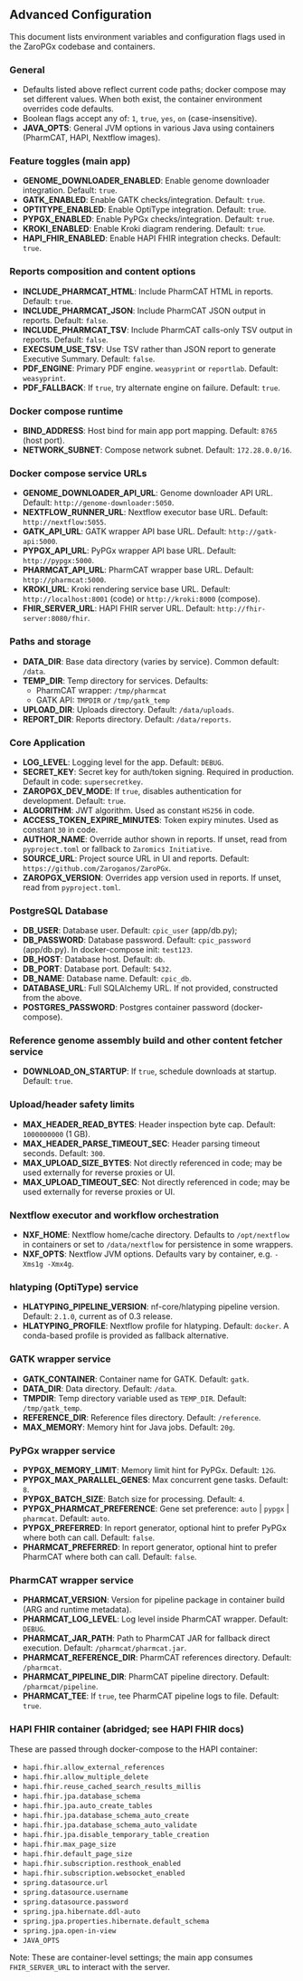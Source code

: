 ## Advanced Configuration

This document lists environment variables and configuration flags used in the ZaroPGx codebase and containers.

### General
- Defaults listed above reflect current code paths; docker compose may set different values. When both exist, the container environment overrides code defaults.
- Boolean flags accept any of: `1`, `true`, `yes`, `on` (case-insensitive).
- **JAVA_OPTS**: General JVM options in various Java using containers (PharmCAT, HAPI, Nextflow images).


### Feature toggles (main app)
- **GENOME_DOWNLOADER_ENABLED**: Enable genome downloader integration. Default: `true`.
- **GATK_ENABLED**: Enable GATK checks/integration. Default: `true`.
- **OPTITYPE_ENABLED**: Enable OptiType integration. Default: `true`.
- **PYPGX_ENABLED**: Enable PyPGx checks/integration. Default: `true`.
- **KROKI_ENABLED**: Enable Kroki diagram rendering. Default: `true`.
- **HAPI_FHIR_ENABLED**: Enable HAPI FHIR integration checks. Default: `true`.


### Reports composition and content options
- **INCLUDE_PHARMCAT_HTML**: Include PharmCAT HTML in reports. Default: `true`.
- **INCLUDE_PHARMCAT_JSON**: Include PharmCAT JSON output in reports. Default: `false`.
- **INCLUDE_PHARMCAT_TSV**: Include PharmCAT calls-only TSV output in reports. Default: `false`.
- **EXECSUM_USE_TSV**: Use TSV rather than JSON report to generate Executive Summary. Default: `false`.
- **PDF_ENGINE**: Primary PDF engine. `weasyprint` or `reportlab`. Default: `weasyprint`.
- **PDF_FALLBACK**: If `true`, try alternate engine on failure. Default: `true`.


### Docker compose runtime
- **BIND_ADDRESS**: Host bind for main app port mapping. Default: `8765` (host port).
- **NETWORK_SUBNET**: Compose network subnet. Default: `172.28.0.0/16`.

### Docker compose service URLs
- **GENOME_DOWNLOADER_API_URL**: Genome downloader API URL. Default: `http://genome-downloader:5050`.
- **NEXTFLOW_RUNNER_URL**: Nextflow executor base URL. Default: `http://nextflow:5055`.
- **GATK_API_URL**: GATK wrapper API base URL. Default: `http://gatk-api:5000`.
- **PYPGX_API_URL**: PyPGx wrapper API base URL. Default: `http://pypgx:5000`.
- **PHARMCAT_API_URL**: PharmCAT wrapper base URL. Default: `http://pharmcat:5000`.
- **KROKI_URL**: Kroki rendering service base URL. Default: `http://localhost:8001` (code) or `http://kroki:8000` (compose).
- **FHIR_SERVER_URL**: HAPI FHIR server URL. Default: `http://fhir-server:8080/fhir`.


### Paths and storage
- **DATA_DIR**: Base data directory (varies by service). Common default: `/data`.
- **TEMP_DIR**: Temp directory for services. Defaults:
  - PharmCAT wrapper: `/tmp/pharmcat`
  - GATK API: `TMPDIR` or `/tmp/gatk_temp`
- **UPLOAD_DIR**: Uploads directory. Default: `/data/uploads`.
- **REPORT_DIR**: Reports directory. Default: `/data/reports`.


### Core Application
- **LOG_LEVEL**: Logging level for the app. Default: `DEBUG`.
- **SECRET_KEY**: Secret key for auth/token signing. Required in production. Default in code: `supersecretkey`.
- **ZAROPGX_DEV_MODE**: If `true`, disables authentication for development. Default: `true`.
- **ALGORITHM**: JWT algorithm. Used as constant `HS256` in code.
- **ACCESS_TOKEN_EXPIRE_MINUTES**: Token expiry minutes. Used as constant `30` in code.
- **AUTHOR_NAME**: Override author shown in reports. If unset, read from `pyproject.toml` or fallback to `Zaromics Initiative`.
- **SOURCE_URL**: Project source URL in UI and reports. Default: `https://github.com/Zaroganos/ZaroPGx`.
- **ZAROPGX_VERSION**: Overrides app version used in reports. If unset, read from `pyproject.toml`.


### PostgreSQL Database
- **DB_USER**: Database user. Default: `cpic_user` (app/db.py);
- **DB_PASSWORD**: Database password. Default: `cpic_password` (app/db.py). In docker-compose init: `test123`.
- **DB_HOST**: Database host. Default: `db`.
- **DB_PORT**: Database port. Default: `5432`.
- **DB_NAME**: Database name. Default: `cpic_db`.
- **DATABASE_URL**: Full SQLAlchemy URL. If not provided, constructed from the above.
- **POSTGRES_PASSWORD**: Postgres container password (docker-compose).


### Reference genome assembly build and other content fetcher service
- **DOWNLOAD_ON_STARTUP**: If `true`, schedule downloads at startup. Default: `true`.


### Upload/header safety limits
- **MAX_HEADER_READ_BYTES**: Header inspection byte cap. Default: `1000000000` (1 GB).
- **MAX_HEADER_PARSE_TIMEOUT_SEC**: Header parsing timeout seconds. Default: `300`.
- **MAX_UPLOAD_SIZE_BYTES**: Not directly referenced in code; may be used externally for reverse proxies or UI.
- **MAX_UPLOAD_TIMEOUT_SEC**: Not directly referenced in code; may be used externally for reverse proxies or UI.

### Nextflow executor and workflow orchestration
- **NXF_HOME**: Nextflow home/cache directory. Defaults to `/opt/nextflow` in containers or set to `/data/nextflow` for persistence in some wrappers.
- **NXF_OPTS**: Nextflow JVM options. Defaults vary by container, e.g. `-Xms1g -Xmx4g`.


### hlatyping (OptiType) service
- **HLATYPING_PIPELINE_VERSION**: nf-core/hlatyping pipeline version. Default: `2.1.0`, current as of 0.3 release.
- **HLATYPING_PROFILE**: Nextflow profile for hlatyping. Default: `docker`. A conda-based profile is provided as fallback alternative.


### GATK wrapper service
- **GATK_CONTAINER**: Container name for GATK. Default: `gatk`.
- **DATA_DIR**: Data directory. Default: `/data`.
- **TMPDIR**: Temp directory variable used as `TEMP_DIR`. Default: `/tmp/gatk_temp`.
- **REFERENCE_DIR**: Reference files directory. Default: `/reference`.
- **MAX_MEMORY**: Memory hint for Java jobs. Default: `20g`.


### PyPGx wrapper service
- **PYPGX_MEMORY_LIMIT**: Memory limit hint for PyPGx. Default: `12G`.
- **PYPGX_MAX_PARALLEL_GENES**: Max concurrent gene tasks. Default: `8`.
- **PYPGX_BATCH_SIZE**: Batch size for processing. Default: `4`.
- **PYPGX_PHARMCAT_PREFERENCE**: Gene set preference: `auto` | `pypgx` | `pharmcat`. Default: `auto`.
- **PYPGX_PREFERRED**: In report generator, optional hint to prefer PyPGx where both can call. Default: `false`.
- **PHARMCAT_PREFERRED**: In report generator, optional hint to prefer PharmCAT where both can call. Default: `false`.


### PharmCAT wrapper service
- **PHARMCAT_VERSION**: Version for pipeline package in container build (ARG and runtime metadata).
- **PHARMCAT_LOG_LEVEL**: Log level inside PharmCAT wrapper. Default: `DEBUG`.
- **PHARMCAT_JAR_PATH**: Path to PharmCAT JAR for fallback direct execution. Default: `/pharmcat/pharmcat.jar`.
- **PHARMCAT_REFERENCE_DIR**: PharmCAT references directory. Default: `/pharmcat`.
- **PHARMCAT_PIPELINE_DIR**: PharmCAT pipeline directory. Default: `/pharmcat/pipeline`.
- **PHARMCAT_TEE**: If `true`, tee PharmCAT pipeline logs to file. Default: `true`.


### HAPI FHIR container (abridged; see HAPI FHIR docs)
These are passed through docker-compose to the HAPI container:
- `hapi.fhir.allow_external_references`
- `hapi.fhir.allow_multiple_delete`
- `hapi.fhir.reuse_cached_search_results_millis`
- `hapi.fhir.jpa.database_schema`
- `hapi.fhir.jpa.auto_create_tables`
- `hapi.fhir.jpa.database_schema_auto_create`
- `hapi.fhir.jpa.database_schema_auto_validate`
- `hapi.fhir.jpa.disable_temporary_table_creation`
- `hapi.fhir.max_page_size`
- `hapi.fhir.default_page_size`
- `hapi.fhir.subscription.resthook_enabled`
- `hapi.fhir.subscription.websocket_enabled`
- `spring.datasource.url`
- `spring.datasource.username`
- `spring.datasource.password`
- `spring.jpa.hibernate.ddl-auto`
- `spring.jpa.properties.hibernate.default_schema`
- `spring.jpa.open-in-view`
- `JAVA_OPTS`

Note: These are container-level settings; the main app consumes `FHIR_SERVER_URL` to interact with the server.